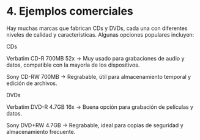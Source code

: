 # 4. Ejemplos comerciales

Hay muchas marcas que fabrican CDs y DVDs, cada una con diferentes niveles de calidad y características. Algunas opciones populares incluyen:

CDs

Verbatim CD-R 700MB 52x → Muy usado para grabaciones de audio y datos, compatible con la mayoría de los dispositivos.

Sony CD-RW 700MB → Regrabable, útil para almacenamiento temporal y edición de archivos.


DVDs

Verbatim DVD-R 4.7GB 16x → Buena opción para grabación de películas y datos.

Sony DVD+RW 4.7GB → Regrabable, ideal para copias de seguridad y almacenamiento frecuente.
